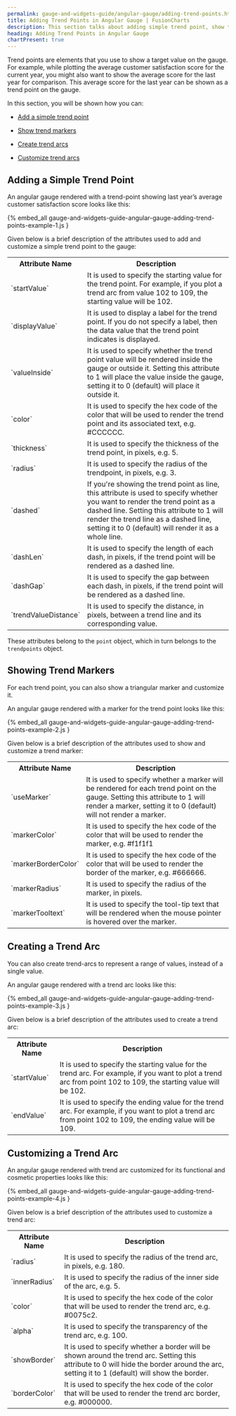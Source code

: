 ```yaml
---
permalink: gauge-and-widgets-guide/angular-gauge/adding-trend-points.html
title: Adding Trend Points in Angular Gauge | FusionCharts
description: This section talks about adding simple trend point, show trend markers, create trend arcs, customize trend arcs, etc.
heading: Adding Trend Points in Angular Gauge
chartPresent: true
---
```


Trend points are elements that you use to show a target value on the gauge. For example, while plotting the average customer satisfaction score for the current year, you might also want to show the average score for the last year for comparison. This average score for the last year can be shown as a trend point on the gauge.

In this section, you will be shown how you can:

* <a href="{{ site.baseurl }}gauge-and-widgets-guide/angular-gauge/adding-trend-points.html#adding-a-simple-trend-point">Add a simple trend point</a>

* <a href="{{ site.baseurl }}gauge-and-widgets-guide/angular-gauge/adding-trend-points.html#showing-trend-markers">Show trend markers</a>

* <a href="{{ site.baseurl }}gauge-and-widgets-guide/angular-gauge/adding-trend-points.html#creating-a-trend-arc">Create trend arcs</a>

* <a href="{{ site.baseurl }}gauge-and-widgets-guide/angular-gauge/adding-trend-points.html#customizing-a-trend-arc">Customize trend arcs</a>

## Adding a Simple Trend Point

An angular gauge rendered with a trend-point showing last year’s average customer satisfaction score looks like this:

{% embed_all gauge-and-widgets-guide-angular-gauge-adding-trend-points-example-1.js }

Given below is a brief description of the attributes used to add and customize a simple trend point to the gauge:

<table>
  <tr>
    <th>Attribute Name</th>
    <th>Description</th>
  </tr>
  <tr>
    <td>`startValue`</td>
    <td>It is used to specify the starting value for the trend point. For example, if you plot a trend arc from value 102 to 109, the starting value will be 102. </td>
  </tr>
  <tr>
    <td>`displayValue`</td>
    <td>It is used to display a label for the trend point. If you do not specify a label, then the data value that the trend point indicates is displayed.</td>
  </tr>
  <tr>
    <td>`valueInside`</td>
    <td>It is used to specify whether the trend point value will be rendered inside the gauge or outside it. Setting this attribute to 1 will place the value inside the gauge, setting it to 0 (default) will place it outside it.</td>
  </tr>
  <tr>
    <td>`color`</td>
    <td>It is used to specify the hex code of the color that will be used to render the trend point and its associated text, e.g. #CCCCCC.</td>
  </tr>
  <tr>
    <td>`thickness`</td>
    <td>It is used to specify the thickness of the trend point, in pixels, e.g. 5.</td>
  </tr>
  <tr>
    <td>`radius`</td>
    <td>It is used to specify the radius of the trendpoint, in pixels, e.g. 3.</td>
  </tr>
  <tr>
    <td>`dashed`</td>
    <td>If you're showing the trend point as line, this attribute is used to specify whether you want to render the trend point as a dashed line. Setting this attribute to 1 will render the trend line as a dashed line, setting it to 0 (default) will render it as a whole line.</td>
  </tr>
  <tr>
    <td>`dashLen`</td>
    <td>It is used to specify the length of each dash, in pixels, if the trend point will be rendered as a dashed line.</td>
  </tr>
  <tr>
    <td>`dashGap`</td>
    <td>It is used to specify the gap between each dash, in pixels, if the trend point will be rendered as a dashed line.</td>
  </tr>
  <tr>
    <td>`trendValueDistance`</td>
    <td>It is used to specify the distance, in pixels, between a trend line and its corresponding value.</td>
  </tr>
</table>


These attributes belong to the `point` object, which in turn belongs to the `trendpoints` object.





## Showing Trend Markers

For each trend point, you can also show a triangular marker and customize it.

An angular gauge rendered with a marker for the trend point looks like this:

{% embed_all gauge-and-widgets-guide-angular-gauge-adding-trend-points-example-2.js }

Given below is a brief description of the attributes used to show and customize a trend marker:

<table>
  <tr>
    <th>Attribute Name</th>
    <th>Description</th>
  </tr>
  <tr>
    <td>`useMarker`</td>
    <td>It is used to specify whether a marker will be rendered for each trend point on the gauge. Setting this attribute to 1 will render a marker, setting it to 0 (default) will not render a marker. </td>
  </tr>
  <tr>
    <td>`markerColor`</td>
    <td>It is used to specify the hex code of the color that will be used to render the marker, e.g. #f1f1f1</td>
  </tr>
  <tr>
    <td>`markerBorderColor`</td>
    <td>It is used to specify the hex code of the color that will be used to render the border of the marker, e.g. #666666.</td>
  </tr>
  <tr>
    <td>`markerRadius`</td>
    <td>It is used to specify the radius of the marker, in pixels.</td>
  </tr>
  <tr>
    <td>`markerTooltext`</td>
    <td>It is used to specify the tool-tip text that will be rendered when the mouse pointer is hovered over the marker.</td>
  </tr>
</table>






## Creating a Trend Arc

You can also create trend-arcs to represent a range of values, instead of a single value.

An angular gauge rendered with a trend arc looks like this:

{% embed_all gauge-and-widgets-guide-angular-gauge-adding-trend-points-example-3.js }

Given below is a brief description of the attributes used to create a trend arc:

<table>
  <tr>
    <th>Attribute Name</th>
    <th>Description</th>
  </tr>
  <tr>
    <td>`startValue`</td>
    <td>It is used to specify the starting value for the trend arc. For example, if you want to plot a trend arc from point 102 to 109, the starting value will be 102.</td>
  </tr>
  <tr>
    <td>`endValue`</td>
    <td>It is used to specify the ending value for the trend arc. For example, if you want to plot a trend arc from point 102 to 109, the ending value will be 109.</td>
  </tr>
</table>






## Customizing a Trend Arc

An angular gauge rendered with trend arc customized for its functional and cosmetic properties looks like this:

{% embed_all gauge-and-widgets-guide-angular-gauge-adding-trend-points-example-4.js }

Given below is a brief description of the attributes used to customize a trend arc:

<table>
  <tr>
    <th>Attribute Name</th>
    <th>Description</th>
  </tr>
  <tr>
    <td>`radius`</td>
    <td>It is used to specify the radius of the trend arc, in pixels, e.g. 180.</td>
  </tr>
  <tr>
    <td>`innerRadius`</td>
    <td>It is used to specify the radius of the inner side of the arc, e.g. 5.</td>
  </tr>
  <tr>
    <td>`color`</td>
    <td>It is used to specify the hex code of the color that will be used to render the trend arc, e.g. #0075c2.</td>
  </tr>
  <tr>
    <td>`alpha`</td>
    <td>It is used to specify the transparency of the trend arc, e.g. 100.</td>
  </tr>
  <tr>
    <td>`showBorder`</td>
    <td>It is used to specify whether a border will be shown around the trend arc. Setting this attribute to 0 will hide the border around the arc, setting it to 1 (default) will show the border.</td>
  </tr>
  <tr>
    <td>`borderColor`</td>
    <td>It is used to specify the hex code of the color that will be used to render the trend arc border, e.g. #000000.</td>
  </tr>
</table>